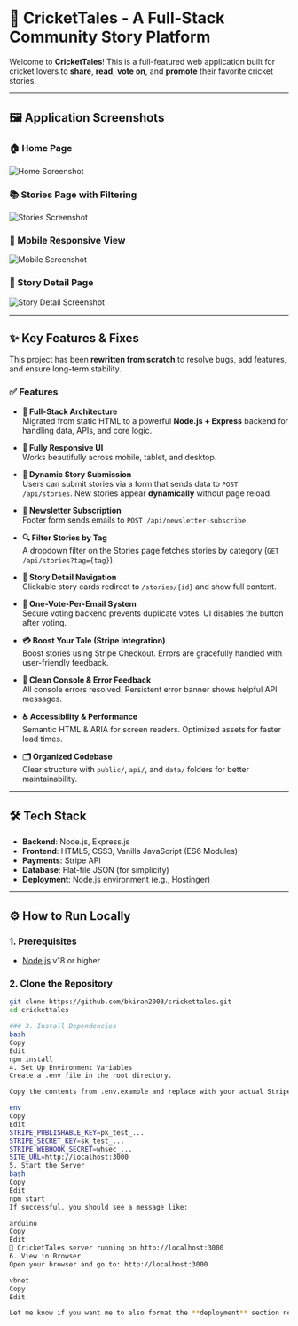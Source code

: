 # 🏏 CricketTales - A Full-Stack Community Story Platform

Welcome to **CricketTales**! This is a full-featured web application built for cricket lovers to **share**, **read**, **vote on**, and **promote** their favorite cricket stories.

---

## 🖼️ Application Screenshots

<!-- Replace these image URLs with actual screenshots -->
### 🏠 Home Page
![Home Screenshot](link-to-your-home-screenshot)

### 📚 Stories Page with Filtering
![Stories Screenshot](link-to-your-stories-screenshot)

### 📱 Mobile Responsive View
![Mobile Screenshot](link-to-your-mobile-screenshot)

### 📖 Story Detail Page
![Story Detail Screenshot](link-to-your-story-detail-screenshot)

---

## ✨ Key Features & Fixes

This project has been **rewritten from scratch** to resolve bugs, add features, and ensure long-term stability.

### ✅ Features

- **🚀 Full-Stack Architecture**  
  Migrated from static HTML to a powerful **Node.js + Express** backend for handling data, APIs, and core logic.

- **📱 Fully Responsive UI**  
  Works beautifully across mobile, tablet, and desktop.

- **📝 Dynamic Story Submission**  
  Users can submit stories via a form that sends data to `POST /api/stories`. New stories appear **dynamically** without page reload.

- **📩 Newsletter Subscription**  
  Footer form sends emails to `POST /api/newsletter-subscribe`.

- **🔍 Filter Stories by Tag**  
  A dropdown filter on the Stories page fetches stories by category (`GET /api/stories?tag={tag}`).

- **📖 Story Detail Navigation**  
  Clickable story cards redirect to `/stories/{id}` and show full content.

- **🔐 One-Vote-Per-Email System**  
  Secure voting backend prevents duplicate votes. UI disables the button after voting.

- **💳 Boost Your Tale (Stripe Integration)**  
  Boost stories using Stripe Checkout. Errors are gracefully handled with user-friendly feedback.

- **🧼 Clean Console & Error Feedback**  
  All console errors resolved. Persistent error banner shows helpful API messages.

- **♿ Accessibility & Performance**  
  Semantic HTML & ARIA for screen readers. Optimized assets for faster load times.

- **🗂️ Organized Codebase**  
  Clear structure with `public/`, `api/`, and `data/` folders for better maintainability.

---

## 🛠️ Tech Stack

- **Backend**: Node.js, Express.js  
- **Frontend**: HTML5, CSS3, Vanilla JavaScript (ES6 Modules)  
- **Payments**: Stripe API  
- **Database**: Flat-file JSON (for simplicity)  
- **Deployment**: Node.js environment (e.g., Hostinger)

---

## ⚙️ How to Run Locally

### 1. Prerequisites
- [Node.js](https://nodejs.org/) v18 or higher

### 2. Clone the Repository
```bash
git clone https://github.com/bkiran2003/crickettales.git
cd crickettales

### 3. Install Dependencies
bash
Copy
Edit
npm install
4. Set Up Environment Variables
Create a .env file in the root directory.

Copy the contents from .env.example and replace with your actual Stripe credentials:

env
Copy
Edit
STRIPE_PUBLISHABLE_KEY=pk_test_...
STRIPE_SECRET_KEY=sk_test_...
STRIPE_WEBHOOK_SECRET=whsec_...
SITE_URL=http://localhost:3000
5. Start the Server
bash
Copy
Edit
npm start
If successful, you should see a message like:

arduino
Copy
Edit
🏏 CricketTales server running on http://localhost:3000
6. View in Browser
Open your browser and go to: http://localhost:3000

vbnet
Copy
Edit

Let me know if you want me to also format the **deployment** section next.

